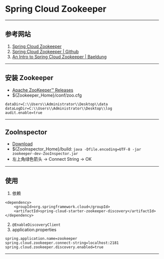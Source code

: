 # Spring Cloud Zookeeper

---
## 参考网站
1. [Spring Cloud Zookeeper](https://spring.io/projects/spring-cloud-zookeeper)
2. [Spring Cloud Zookeeper | Github](https://github.com/spring-cloud/spring-cloud-zookeeper)
3. [An Intro to Spring Cloud Zookeeper | Baeldung](https://www.baeldung.com/spring-cloud-zookeeper)
---
## 安装 Zookeeper
- [Apache ZooKeeper™ Releases](https://zookeeper.apache.org/releases.html)
- ${Zookeeper_Home}/conf/zoo.cfg
```
dataDir=C:\\Users\\Administrator\\Desktop\\data
dataLogDir=C:\\Users\\Administrator\\Desktop\\log
audit.enable=true
```
---
## ZooInspector
- [Download](https://issues.apache.org/jira/secure/attachment/12436620/ZooInspect)
- ${ZooInspector_Home}/build: `java -Dfile.encoding=UTF-8 -jar zookeeper-dev-ZooInspector.jar`
- 左上角绿色箭头 → Connect String → OK
---
## 使用
1. 依赖
```
<dependency>
    <groupId>org.springframework.cloud</groupId>
    <artifactId>spring-cloud-starter-zookeeper-discovery</artifactId>
</dependency>
```
2. `@EnableDiscoveryClient`
3. application.properties
```properties
spring.application.name=zookeeper
spring.cloud.zookeeper.connect-string=localhost:2181
spring.cloud.zookeeper.discovery.enabled=true
```
---